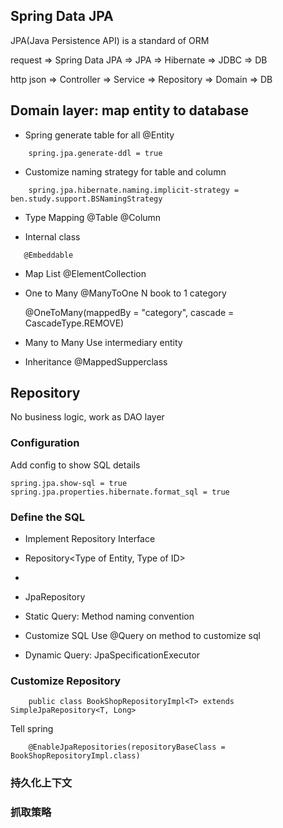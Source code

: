 ## Spring Data JPA 
JPA(Java Persistence API) is a standard of ORM

request => Spring Data JPA => JPA => Hibernate => JDBC => DB


http json => Controller => Service => Repository => Domain => DB

## Domain layer: map entity to database

- Spring generate table for all @Entity
```$xslt
    spring.jpa.generate-ddl = true
```

- Customize naming strategy for table and column
```
    spring.jpa.hibernate.naming.implicit-strategy = ben.study.support.BSNamingStrategy
```

- Type Mapping
@Table
@Column


- Internal class
```
   @Embeddable
```

- Map List
    @ElementCollection   
    
- One to Many
    @ManyToOne
    N book to 1 category
    
    @OneToMany(mappedBy = "category", cascade = CascadeType.REMOVE) 


- Many to Many
    Use intermediary entity
  
- Inheritance
    @MappedSupperclass
    
    
 ## Repository
No business logic, work as DAO layer

### Configuration
Add config to show SQL details
```
spring.jpa.show-sql = true
spring.jpa.properties.hibernate.format_sql = true
```

### Define the SQL
- Implement Repository Interface
 - Repository<Type of Entity, Type of ID>
 - 
 - JpaRepository
 
 
 
- Static Query:
  Method naming convention
 
- Customize SQL
 Use @Query on method to customize sql
   
- Dynamic Query: JpaSpecificationExecutor<Type of Entity>
 
 
### Customize Repository
```$xslt
    public class BookShopRepositoryImpl<T> extends SimpleJpaRepository<T, Long> 
```
Tell spring
```$xslt
    @EnableJpaRepositories(repositoryBaseClass = BookShopRepositoryImpl.class)
```

### 持久化上下文


### 抓取策略



